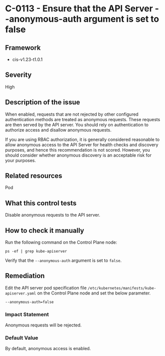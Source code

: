 # C-0113 - Ensure that the API Server --anonymous-auth argument is set to false

## Framework
* cis-v1.23-t1.0.1
 
## Severity
High

## Description of the issue
When enabled, requests that are not rejected by other configured authentication methods are treated as anonymous requests. These requests are then served by the API server. You should rely on authentication to authorize access and disallow anonymous requests.

 If you are using RBAC authorization, it is generally considered reasonable to allow anonymous access to the API Server for health checks and discovery purposes, and hence this recommendation is not scored. However, you should consider whether anonymous discovery is an acceptable risk for your purposes.
 
## Related resources
Pod
 
## What this control tests 
Disable anonymous requests to the API server.
 
## How to check it manually 
Run the following command on the Control Plane node:

 
```
ps -ef | grep kube-apiserver

```
 Verify that the `--anonymous-auth` argument is set to `false`.
 
## Remediation
Edit the API server pod specification file `/etc/kubernetes/manifests/kube-apiserver.yaml` on the Control Plane node and set the below parameter.

 
```
--anonymous-auth=false

```
 
### Impact Statement
Anonymous requests will be rejected.
 
### Default Value
By default, anonymous access is enabled.
 
